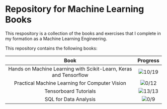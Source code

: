 # Repository for Machine Learning Books

This respository is a collection of the books and exercises that I complete in my formation as a Machine Learning Engineering.

This repository contains the following books:

|Book|Progress|
|:-------:|:-----------:|
|Hands on Machine Learning with Scikit-Learn, Keras and Tensorflow| ![10/19](https://progress-bar.dev/10/?scale=19&title=Chapters&suffix=/19)|
|Practical Machine Learning for Computer Vision| ![0/12](https://progress-bar.dev/0/?scale=12&title=Chapters&suffix=/12)|
|Tensorboard Tutorials|![13/13](https://progress-bar.dev/13/?scale=13&title=Chapters&suffix=/13)|
|SQL for Data Analysis|![0/9](https://progress-bar.dev/9/?scale=13&title=Chapters&suffix=/9)|